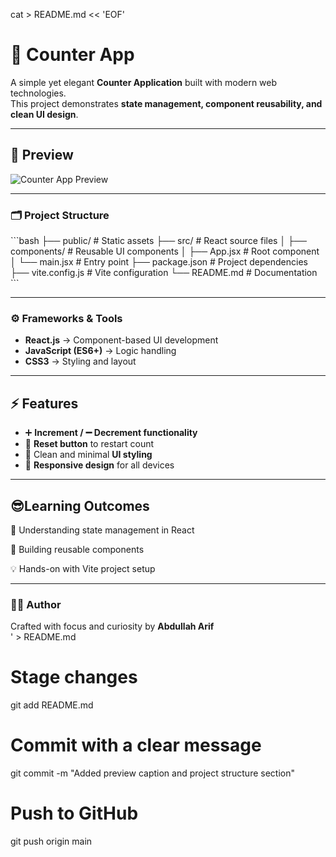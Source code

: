 cat > README.md << 'EOF'
# 🔢 Counter App  

A simple yet elegant **Counter Application** built with modern web technologies.  
This project demonstrates **state management, component reusability, and clean UI design**.  

---

## 📸 Preview  
![Counter App Preview](preview.png)  

---

### 🗂️ Project Structure  
\`\`\`bash
├── public/ # Static assets
├── src/ # React source files
│ ├── components/ # Reusable UI components
│ ├── App.jsx # Root component
│ └── main.jsx # Entry point
├── package.json # Project dependencies
├── vite.config.js # Vite configuration
└── README.md # Documentation
\`\`\`  

---

### ⚙️ Frameworks & Tools  
- **React.js** → Component-based UI development  
- **JavaScript (ES6+)** → Logic handling  
- **CSS3** → Styling and layout  

---

## ⚡ Features  

- ➕ **Increment / ➖ Decrement functionality**  
- 🔄 **Reset button** to restart count  
- 🎨 Clean and minimal **UI styling**  
- 📱 **Responsive design** for all devices  

---

## 😎Learning Outcomes

🔑 Understanding state management in React

🧩 Building reusable components

💡 Hands-on with Vite project setup 

---

### 👨‍💻 Author  
Crafted with focus and curiosity by **Abdullah Arif**  
' > README.md

# Stage changes
git add README.md

# Commit with a clear message
git commit -m "Added preview caption and project structure section"

# Push to GitHub
git push origin main
